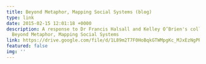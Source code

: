 ```yaml
---
title: Beyond Metaphor, Mapping Social Systems (blog)
type: link
date: 2015-02-15 12:01:18 +0000
description: A response to Dr Francis Halsall and Kelley O’Brien's collaborative project
  Beyond Metaphor, Mapping Social Systems
link: https://drive.google.com/file/d/1L89m2T7F0HoBqkGTWMpgKc_MJxEzNgPR/view?usp=sharing
featured: false
img: ''
---
```

